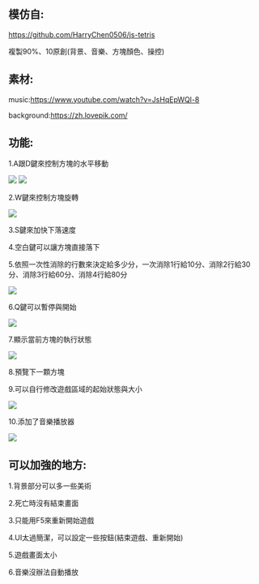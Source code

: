 ## 模仿自:
https://github.com/HarryChen0506/js-tetris

複製90%、10原創(背景、音樂、方塊顏色、操控)

## 素材:

music:https://www.youtube.com/watch?v=JsHqEpWQl-8

background:https://zh.lovepik.com/

## 功能:

1.A跟D鍵來控制方塊的水平移動

<img src="jpg/keycode.png" >
<img src="jpg/WASD.png" >

2.W鍵來控制方塊旋轉

<img src="jpg/U.png" >

3.S鍵來加快下落速度

4.空白鍵可以讓方塊直接落下

5.依照一次性消除的行數來決定給多少分，一次消除1行給10分、消除2行給30分、消除3行給60分、消除4行給80分

<img src="jpg/SCORE.png" >

6.Q鍵可以暫停與開始

<img src="jpg/Q.png" >

7.顯示當前方塊的執行狀態

<img src="jpg/s.png" >

8.預覽下一顆方塊



9.可以自行修改遊戲區域的起始狀態與大小

<img src="jpg/z.png" >

10.添加了音樂播放器

<img src="jpg/music.png" >

## 可以加強的地方:

1.背景部分可以多一些美術

2.死亡時沒有結束畫面

3.只能用F5來重新開始遊戲

4.UI太過簡潔，可以設定一些按鈕(結束遊戲、重新開始)

5.遊戲畫面太小

6.音樂沒辦法自動播放
